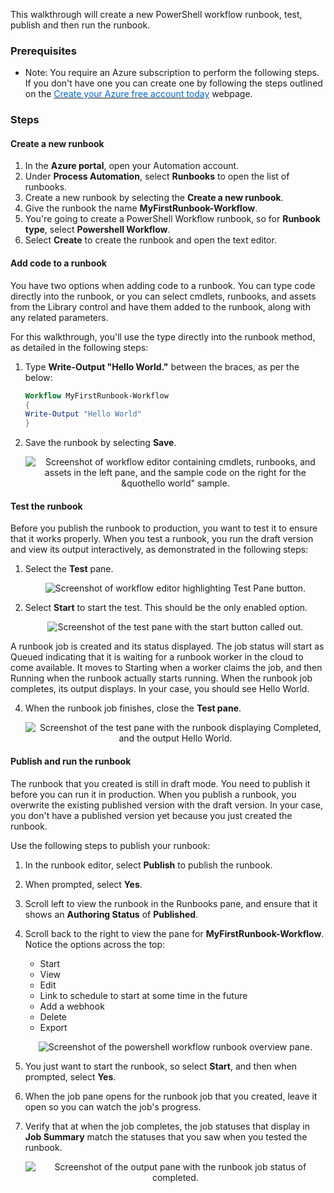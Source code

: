 
This walkthrough will create a new PowerShell workflow runbook, test,  publish and then run the runbook.


### Prerequisites
-  Note: You require an Azure subscription to perform the following steps. If you don't have one you can create one by following the steps outlined on the <a href="https://azure.microsoft.com/en-us/free/?ref=microsoft.com&utm_source=microsoft.com&utm_medium=docs&utm_campaign=visualstudio" target="_blank"><span style="color: #0066cc;" color="#0066cc">Create your Azure free account today</span></a> webpage.

### Steps


#### Create a new runbook
1. In the **Azure portal**, open your Automation account.
2. Under **Process Automation**, select **Runbooks** to open the list of runbooks.
3. Create a new runbook by selecting the **Create a new runbook**.
4. Give the runbook the name **MyFirstRunbook-Workflow**.
5. You're going to create a PowerShell Workflow runbook, so for **Runbook type**, select **Powershell Workflow**.
6. Select **Create** to create the runbook and open the text editor.

#### Add code to a runbook
You have two options when adding code to a runbook. You can type code directly into the runbook, or you can select cmdlets, runbooks, and assets from the Library control and have them added to the runbook, along with any related parameters. 

For this walkthrough, you'll use the type directly into the runbook method, as detailed in the following steps:

1. Type **Write-Output "Hello World."** between the braces, as per the below:

    ```Powershell
    Workflow MyFirstRunbook-Workflow
    {
    Write-Output "Hello World"
    }
    ```

2. Save the runbook by selecting **Save**.

    <p style="text-align:center;"><img src="../Linked_Image_Files/workflow1.png" alt="Screenshot of workflow editor containing cmdlets, runbooks, and assets in the left pane, and the sample code on the right for the &quothello world&quot sample."></p>

#### Test the runbook
Before you publish the runbook to production, you want to test it to ensure that it works properly. When you test a runbook, you run the draft version and view its output interactively, as demonstrated in the following steps:

1. Select the **Test** pane.

    <p style="text-align:center;"><img src="../Linked_Image_Files/workflow1a.png" alt="Screenshot of workflow editor highlighting Test Pane button."></p>

2. Select **Start** to start the test. This should be the only enabled option.

    <p style="text-align:center;"><img src="../Linked_Image_Files/workflow2.png" alt="Screenshot of the test pane with the start button called out."></p>

A runbook job is created and its status displayed. The job status will start as Queued indicating that it is waiting for a runbook worker in the cloud to come available. It moves to Starting when a worker claims the job, and then Running when the runbook actually starts running. When the runbook job completes, its output displays. In your case, you should see Hello World. 
    
4. When the runbook job finishes, close the **Test pane**. 

    <p style="text-align:center;"><img src="../Linked_Image_Files/workflow3.png" alt="Screenshot of the test pane with the runbook displaying Completed, and the output Hello World."></p>

#### Publish and run the runbook
The runbook that you created is still in draft mode. You need to publish it before you can run it in production. When you publish a runbook, you overwrite the existing published version with the draft version. In your case, you don't have a published version yet because you just created the runbook.

Use the following steps to publish your runbook:

1. In the runbook editor, select **Publish** to publish the runbook.
2. When prompted, select **Yes**.
2. Scroll left to view the runbook in the Runbooks pane, and ensure that it shows an **Authoring Status** of **Published**.
3. Scroll back to the right to view the pane for **MyFirstRunbook-Workflow**. Notice the options across the top:
	-	Start
	-	View
	-	Edit
	-	Link to schedule to start at some time in the future
	-	Add a webhook
	-	Delete
	-	Export
    
    <p style="text-align:center;"><img src="../Linked_Image_Files/workflow4.png" alt="Screenshot of the powershell workflow runbook overview pane."></p>

4. You just want to start the runbook, so select **Start**, and then when prompted, select **Yes**.

5. When the job pane opens for the runbook job that you created, leave it open so you can watch the job's progress.

6. Verify that at when the job completes, the job statuses that display in **Job Summary** match the statuses that you saw when you tested the runbook.

    <p style="text-align:center;"><img src="../Linked_Image_Files/workflow5.png" alt="Screenshot of the output pane with the runbook job status of completed."></p>
